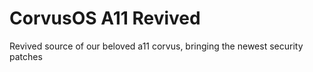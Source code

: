 # CorvusOS A11 Revived

Revived source of our beloved a11 corvus, bringing the newest security patches 
